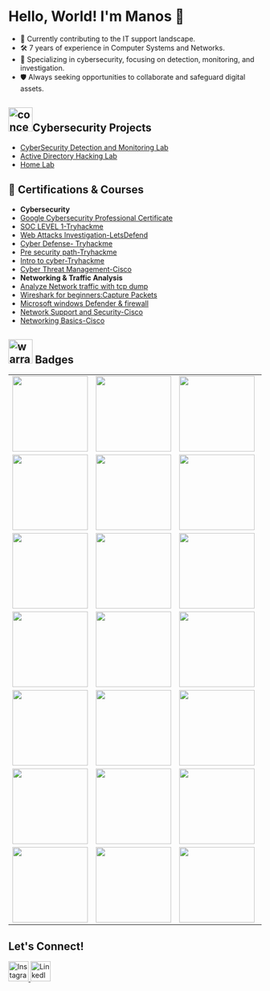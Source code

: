# Hello, World! I'm Manos 👋
- 💼 Currently contributing to the IT support landscape.
- 🛠️ 7 years of experience in Computer Systems and Networks.
- 🔧 Specializing in cybersecurity, focusing on detection, monitoring, and investigation.
- 🛡️ Always seeking opportunities to collaborate and safeguard digital assets.

<h2><img width="48" height="48" src="https://img.icons8.com/color/48/concept.png" alt="concept"/>Cybersecurity Projects</h2>

  - [CyberSecurity Detection and Monitoring Lab](https://github.com/ManolisCraftedTech/LabProject)
  - [Active Directory Hacking Lab](https://github.com/ManolisCraftedTech/LabProject)
  - [Home Lab](https://github.com/ManolisCraftedTech/Home-Network/tree/main)

   ## 📜 Certifications & Courses
  - **Cybersecurity**
  - [Google Cybersecurity Professional Certificate](https://www.coursera.org/account/accomplishments/specialization/WB5A7986YEUU)
  - [SOC LEVEL 1-Tryhackme](https://tryhackme-certificates.s3-eu-west-1.amazonaws.com/THM-QHQFIKDBEJ.png)
  - [Web Attacks Investigation-LetsDefend](https://app.letsdefend.io/my-badges/detail/8d445935434541d2bf13e2a3dab54874)
  - [Cyber Defense- Tryhackme](https://tryhackme-certificates.s3-eu-west-1.amazonaws.com/THM-DXOTFDP3AA.png)
  - [Pre security path-Tryhackme](https://tryhackme-certificates.s3-eu-west-1.amazonaws.com/THM-YHQSJTYLDP.png)
  - [Intro to cyber-Tryhackme](https://tryhackme-certificates.s3-eu-west-1.amazonaws.com/THM-RFEV8BD7LH.png)
  - [Cyber Threat Management-Cisco](https://www.credly.com/badges/32d4f145-6f64-42a1-b7b7-c3e6d1e2f19e/public_url)
  - **Networking & Traffic Analysis**
  - [Analyze Network traffic with tcp dump](https://www.coursera.org/account/accomplishments/records/CDJBB5VAL564)
  - [Wireshark for beginners:Capture Packets](https://www.coursera.org/account/accomplishments/records/8PWH4S8CG3K8)
  - [Microsoft windows Defender & firewall](https://www.coursera.org/account/accomplishments/records/UUTGFVNFWDWZ)
  - [Network Support and Security-Cisco](https://www.credly.com/badges/24c286c0-f8cd-442f-accb-cd52ed628d8f)
  - [Networking Basics-Cisco](https://www.credly.com/badges/df72e907-2932-48e2-bf14-79944f2cb961)

<h2><img width="48" height="48" src="https://img.icons8.com/color/48/warranty.png" alt="warranty"/> Badges</h2>

<table>
  <tr>
    <td><a href="https://www.credly.com/badges/10adc208-de13-4b5d-88f4-a3c0f5053d58"><img src="https://i.postimg.cc/rFT2D51D/google-cybersecurity-certificate.png" width="150"/></a></td>
    <td><a href="https://www.credly.com/badges/32d4f145-6f64-42a1-b7b7-c3e6d1e2f19e/public_url"><img src="https://i.postimg.cc/bYkBpxm2/cyber-threat-management.png" width="150"/></a></td>
    <td><a href="https://www.credly.com/badges/24c286c0-f8cd-442f-accb-cd52ed628d8f"><img src="https://i.postimg.cc/QN5Xz8Nr/network-support.png" width="150"/></a></td>
    <td><a href="https://www.credly.com/badges/df72e907-2932-48e2-bf14-79944f2cb961"><img src="https://i.postimg.cc/xTKWvqfc/networking-basics.png" width="150"/></a></td>
  </tr>
  <tr>
    <td><a href="https://www.credly.com/badges/4ce417c4-b98e-4f8c-a221-aa2c50e62f6d"><img src="https://i.postimg.cc/43y0gj0J/networking-academy-learn-a-thon-2023.png" width="150"/></a></td>
    <td><a href="https://tryhackme.com/manolis25/badges/intro-to-pentesting"><img src="https://i.postimg.cc/Vvt1YHKn/Screenshot-2024-02-08-224657-removebg-preview.png" width="150"/></a></td>
    <td><a href="https://tryhackme.com/manolis25/badges/terminaled"><img src="https://i.postimg.cc/fLRmHKgq/Screenshot-2024-01-18-213600-removebg-preview.png" width="150"/></a></td>
    <td><a href="https://tryhackme.com/manolis25/badges/wireshark"><img src="https://i.postimg.cc/rmXB6frj/Screenshot-2024-01-18-214808-removebg-preview.png" width="150"/></a></td>
  </tr>
    <tr>
    <td><a href="https://tryhackme.com/manolis25/badges/metasploitable"><img src="https://i.postimg.cc/VvRv0rwy/Screenshot-2024-01-18-213620-removebg-preview.png" width="150"/></a></td>
    <td><a href="https://tryhackme.com/manolis25/badges/owasp-10"><img src="https://i.postimg.cc/NMZS8pgm/Screenshot-2024-01-18-214700-removebg-preview.png" width="150"/></a></td>
    <td><a href="https://tryhackme.com/manolis25/badges/phishing"><img src="https://i.postimg.cc/YCwkBqBY/Screenshot-2024-01-18-214715-removebg-preview.png" width="150"/></a></td>
    <td><a href="https://tryhackme.com/manolis25/badges/world-wide-web"><img src="https://i.postimg.cc/gkycJ6DN/Screenshot-2024-01-18-213537-removebg-preview.png" width="150"/></a></td>
  </tr>
  <tr>
    <td><a href="https://tryhackme.com/manolis25/badges/web-fund"><img src="https://i.postimg.cc/BbK6NY20/Screenshot-2024-01-18-214748-removebg-preview.png" width="150"/></a></td>
    <td><a href="https://tryhackme.com/manolis25/badges/network-fundamentals"><img src="https://i.postimg.cc/SQfxrv2m/Screenshot-2024-01-18-214641-removebg-preview.png" width="150"/></a></td>
    <td><a href="https://tryhackme.com/manolis25/badges/hash-cracker"><img src="https://i.postimg.cc/mZPGcpYd/Screenshot-2024-01-18-213457-removebg-preview.png" width="150"/></a></td>
    <td><a href="https://tryhackme.com/manolis25/badges/blue"><img src="https://i.postimg.cc/FRgk0sX4/Screenshot-2024-01-18-213443-removebg-preview.png" width="150"/></a></td>
  </tr>
  <tr>
    <td><a href="https://tryhackme.com/manolis25/badges/30-day-streak"><img src="https://i.postimg.cc/3xvRgJ2c/Screenshot-2024-01-18-214733-removebg-preview.png" width="150"/></a></td>
    <td><a href="https://app.letsdefend.io/my-rewards/detail/0f839b43-1d1f-4b8d-b2bb-ec1e61d83a29"><img src="https://i.postimg.cc/L82drCRX/Screenshot-2024-09-07-1315801.png" width="150"/></a></td>
    <td><a href="https://app.letsdefend.io/my-rewards/detail/8d445935-4345-41d2-bf13-e2a3dab54874"><img src="https://i.postimg.cc/gj857RT8/Screenshot-2024-09-07-135750.png" width="150"/></a></td>
    <td><a href="https://app.letsdefend.io/my-rewards/detail/ce091604-4717-496d-b6ee-c35a46017f1e"><img src="https://i.postimg.cc/BQfRKYjg/1121.png" width="150"/></a></td>
   </tr>
  <tr>
    <td><a href="https://app.letsdefend.io/my-rewards/detail/e35ee934-28ac-4102-afa8-a569fe983544"><img src="https://i.postimg.cc/ZKkzLYM6/Screensh123233ot-2024-09-07-135823.png" width="150"/></a></td>
    <td><a href="https://app.letsdefend.io/my-rewards/detail/ea4986dd-74c9-4f50-b304-27bbd94dc78f"><img src="https://i.postimg.cc/QdQTwZjq/Screenshot-2024-09-20-083215.png" width="150"/></a></td>
    <td><a href="https://app.letsdefend.io/my-rewards/detail/7c9fe3b5-b8ec-44c9-a6ed-ce941d0f9ba0"><img src="https://i.postimg.cc/wjZmFwDt/1231312321312321.png" width="150"/></a></td> 
    <td><a href="https://app.letsdefend.io/my-rewards/detail/1716f63a-20e6-4549-aff6-1557a885df03"><img src="https://i.postimg.cc/Kc192Vhf/Screenshot-2024-09-27-222257.png" width="150"/></a></td>
  
  </tr> 
  <tr>
    <td><a href="https://app.letsdefend.io/my-rewards/detail/421849ec-3ebd-4124-93b7-2f70fd1257bf"><img src="https://i.postimg.cc/rwpvKpXv/Screenshot-2024-09-28-210118.png" width="150"/></a></td>
    <td><a href="https://app.letsdefend.io/my-rewards/detail/74a2f13f-0354-4329-b6c1-0559547306a3"><img src="https://i.postimg.cc/hGBT2XDY/Screenshot-2024-09-28-210132.png" width="150"/></a></td>
    <td><a href="https://app.letsdefend.io/my-rewards/detail/34d2529d-bc46-46d5-8f1b-dbd731c6b016"><img src="https://i.postimg.cc/TwCB4WmP/Screenshot-2024-09-27-222310.png" width="150"/></a></td>
    
  </tr>
     
</table>

<h2> Let's Connect!</h2>
<p>
  <a href="https://instagram.com/manolis.atsas" target="_blank">
    <img src="https://img.icons8.com/fluent/48/000000/instagram-new.png" alt="Instagram" width="40px"/>
  </a>
  <a href="https://linkedin.com/in/manolis-atsas" target="_blank">
    <img src="https://img.icons8.com/fluent/48/000000/linkedin.png" alt="LinkedIn" width="40px"/>
  </a>
</p>



